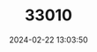 ---
title: "33010"
category: "Dipterocarpus costatus"
draft: false
date: 2024-02-22 13:03:50
languages:
  Central Khmer: ["Chheuteal Neang Deng"]
  Vietnamese: ["Dau mit"]
  Malay: ["Keruing bukit"]
  Lao: ["Nyang Daeng"]
  Thai: ["Yang Pai"]
---